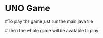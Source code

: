 # UNO Game

#To play the game just run the main.java file 

#Then the whole game will be available to play
